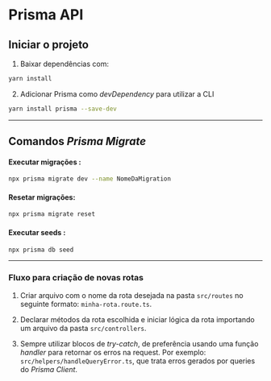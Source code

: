 # Prisma API

## Iniciar o projeto

1. Baixar dependências com:

```bash
yarn install
```

2. Adicionar Prisma como _devDependency_ para utilizar a CLI

```bash
yarn install prisma --save-dev
```

---

## Comandos _Prisma Migrate_

#### Executar migrações :

```bash
npx prisma migrate dev --name NomeDaMigration
```

#### Resetar migrações:

```bash
npx prisma migrate reset
```

#### Executar seeds :

```bash
npx prisma db seed
```

---

### Fluxo para criação de novas rotas

1.  Criar arquivo com o nome da rota desejada na pasta `src/routes` no seguinte formato: `minha-rota.route.ts`.

2.  Declarar métodos da rota escolhida e iniciar lógica da rota importando um arquivo da pasta `src/controllers`.

3.  Sempre utilizar blocos de _try-catch_, de preferência usando uma função _handler_ para retornar os erros na request. Por exemplo: `src/helpers/handleQueryError.ts`, que trata erros gerados por queries do _Prisma Client_.
